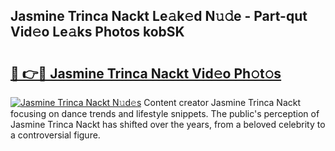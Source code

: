 ## Jasmine Trinca Nackt Le𝚊k𝚎d N𝚞𝚍e - Part-qut Vid𝚎o Le𝚊ks Photos kobSK

# <h2><a href="http://fb2rvqy.evod.top/?m=Jasmine+Trinca+Nackt">🔗 👉🔴 Jasmine Trinca Nackt Vid𝚎o Ph𝚘t𝚘s</a></h2>

[![Jasmine Trinca Nackt N𝚞d𝚎s](https://i.imgur.com/8V9OHl7.gif)](http://fb2rvqy.evod.top/?m=Jasmine+Trinca+Nackt)
Content creator Jasmine Trinca Nackt focusing on dance trends and lifestyle snippets. The public's perception of Jasmine Trinca Nackt has shifted over the years, from a beloved celebrity to a controversial figure. 
